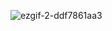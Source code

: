 ![ezgif-2-ddf7861aa3](https://github.com/BosieIonut/Snake-Game-in-C-/assets/33691449/e0a7e6f0-ca54-4485-9239-d2320614aebf)
